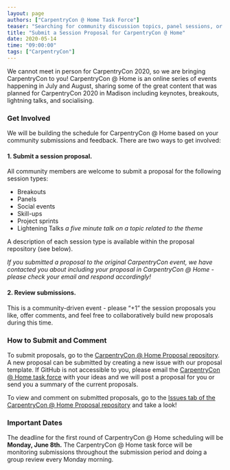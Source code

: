 ```yaml
---
layout: page
authors: ["CarpentryCon @ Home Task Force"]
teaser: "Searching for community discussion topics, panel sessions, or social event ideas"
title: "Submit a Session Proposal for CarpentryCon @ Home"
date: 2020-05-14
time: "09:00:00"
tags: ["CarpentryCon"]
---
```


We cannot meet in person for CarpentryCon 2020, so we are bringing CarpentryCon to you! CarpentryCon @ Home is an online series of events happening in July and August, sharing some of the great content that was planned for CarpentryCon 2020 in Madison including keynotes, breakouts, lightning talks, and socialising.

### Get Involved

We will be building the schedule for CarpentryCon @ Home based on your community submissions and feedback. There are two ways to get involved:

#### 1.  Submit a session proposal.

All community members are welcome to submit a proposal for the following session types:
-   Breakouts
-   Panels
-   Social events
-   Skill-ups
-   Project sprints
-   Lightening Talks *a five minute talk on a topic related to the theme*

A description of each session type is available within the proposal repository (see below).

*If you submitted a proposal to the original CarpentryCon event, we have contacted you about including your proposal in CarpentryCon @ Home - please check your email and respond accordingly!*


#### 2.  Review submissions.
This is a community-driven event - please “+1” the session proposals you like, offer comments, and feel free to collaboratively build new proposals during this time.  

### How to Submit and Comment

To submit proposals, go to the [CarpentryCon @ Home Proposal repository](https://github.com/carpentrycon/carpentryconhome-proposals). A new proposal can be submitted by creating a new issue with our proposal template. If GitHub is not accessible to you, please email the [CarpentryCon @ Home task force](mailto:carpentrycon@carpentries.org) with your ideas and we will post a proposal for you or send you a summary of the current proposals.

To view and comment on submitted proposals, go to the [Issues tab of the CarpentryCon @ Home Proposal repository](https://github.com/carpentrycon/carpentryconhome-proposals/issues) and take a look!

### Important Dates
The deadline for the first round of CarpentryCon @ Home scheduling will be **Monday, June 8th.** The CarpentryCon @ Home task force will be monitoring submissions throughout the submission period and doing a group review every Monday morning.
